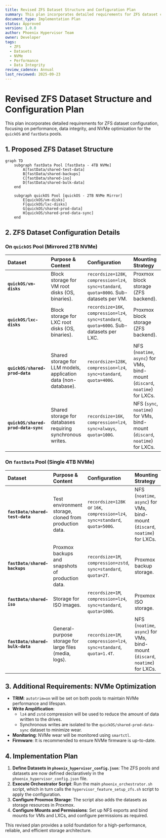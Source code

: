 ```yaml
---
title: Revised ZFS Dataset Structure and Configuration Plan
summary: This plan incorporates detailed requirements for ZFS dataset configuration, focusing on performance, data integrity, and NVMe optimization.
document_type: Implementation Plan
status: Approved
version: 1.0.0
author: Phoenix Hypervisor Team
owner: Developer
tags:
  - ZFS
  - Datasets
  - NVMe
  - Performance
  - Data Integrity
review_cadence: Annual
last_reviewed: 2025-09-23
---
```


# Revised ZFS Dataset Structure and Configuration Plan

This plan incorporates detailed requirements for ZFS dataset configuration, focusing on performance, data integrity, and NVMe optimization for the `quickOS` and `fastData` pools.

## 1. Proposed ZFS Dataset Structure

```mermaid
graph TD
    subgraph fastData Pool [fastData - 4TB NVMe]
        A[fastData/shared-test-data]
        B[fastData/shared-backups]
        C[fastData/shared-iso]
        D[fastData/shared-bulk-data]
    end

    subgraph quickOS Pool [quickOS - 2TB NVMe Mirror]
        E[quickOS/vm-disks]
        F[quickOS/lxc-disks]
        G[quickOS/shared-prod-data]
        H[quickOS/shared-prod-data-sync]
    end
```

## 2. ZFS Dataset Configuration Details

### On `quickOS` Pool (Mirrored 2TB NVMe)

| Dataset | Purpose & Content | Configuration | Mounting Strategy |
| :--- | :--- | :--- | :--- |
| **`quickOS/vm-disks`** | Block storage for VM root disks (OS, binaries). | `recordsize=128K`, `compression=lz4`, `sync=standard`, `quota=800G`. Sub-datasets per VM. | Proxmox block storage (ZFS backend). |
| **`quickOS/lxc-disks`** | Block storage for LXC root disks (OS, binaries). | `recordsize=16K`, `compression=lz4`, `sync=standard`, `quota=600G`. Sub-datasets per LXC. | Proxmox block storage (ZFS backend). |
| **`quickOS/shared-prod-data`** | Shared storage for LLM models, application data (non-database). | `recordsize=128K`, `compression=lz4`, `sync=standard`, `quota=400G`. | NFS (`noatime`, `async`) for VMs, bind-mount (`discard`, `noatime`) for LXCs. |
| **`quickOS/shared-prod-data-sync`** | Shared storage for databases requiring synchronous writes. | `recordsize=16K`, `compression=lz4`, `sync=always`, `quota=100G`. | NFS (`sync`, `noatime`) for VMs, bind-mount (`discard`, `noatime`) for LXCs. |

### On `fastData` Pool (Single 4TB NVMe)

| Dataset | Purpose & Content | Configuration | Mounting Strategy |
| :--- | :--- | :--- | :--- |
| **`fastData/shared-test-data`** | Test environment storage, cloned from production data. | `recordsize=128K` or `16K`, `compression=lz4`, `sync=standard`, `quota=500G`. | NFS (`noatime`, `async`) for VMs, bind-mount (`discard`, `noatime`) for LXCs. |
| **`fastData/shared-backups`** | Proxmox backups and snapshots of production data. | `recordsize=1M`, `compression=zstd`, `sync=standard`, `quota=2T`. | Proxmox backup storage. |
| **`fastData/shared-iso`** | Storage for ISO images. | `recordsize=1M`, `compression=lz4`, `sync=standard`, `quota=100G`. | Proxmox ISO storage. |
| **`fastData/shared-bulk-data`** | General-purpose storage for large files (media, logs). | `recordsize=1M`, `compression=lz4`, `sync=standard`, `quota=1.4T`. | NFS (`noatime`, `async`) for VMs, bind-mount (`discard`, `noatime`) for LXCs. |

## 3. Additional Requirements: NVMe Optimization

-   **TRIM**: `autotrim=on` will be set on both pools to maintain NVMe performance and lifespan.
-   **Write Amplification**:
    -   `lz4` and `zstd` compression will be used to reduce the amount of data written to the drives.
    -   Synchronous writes are isolated to the `quickOS/shared-prod-data-sync` dataset to minimize wear.
-   **Monitoring**: NVMe wear will be monitored using `smartctl`.
-   **Firmware**: It is recommended to ensure NVMe firmware is up-to-date.

## 4. Implementation Plan

1.  **Define Datasets in `phoenix_hypervisor_config.json`**: The ZFS pools and datasets are now defined declaratively in the `phoenix_hypervisor_config.json` file.
2.  **Execute Orchestrator Script**: Run the main `phoenix_orchestrator.sh` script, which in turn calls the `hypervisor_feature_setup_zfs.sh` script to apply the configuration.
3.  **Configure Proxmox Storage**: The script also adds the datasets as storage resources in Proxmox.
4.  **Configure Mounts and Permissions**: Set up NFS exports and bind mounts for VMs and LXCs, and configure permissions as required.

This revised plan provides a solid foundation for a high-performance, reliable, and efficient storage architecture.